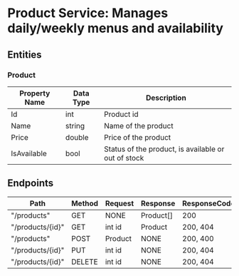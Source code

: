 # Product Service: Manages daily/weekly menus and availability

## Entities

### Product

| Property Name | Data Type | Description                                         |
| ------------- | --------- | --------------------------------------------------- |
| Id            | int       | Product id                                          |
| Name          | string    | Name of the product                                 |
| Price         | double    | Price of the product                                |
| IsAvailable   | bool      | Status of the product, is available or out of stock |

## Endpoints

| Path             | Method | Request | Response  | ResponseCodes |
| ---------------- | ------ | ------- | --------- | ------------- |
| "/products"      | GET    | NONE    | Product[] | 200           |
| "/products/{id}" | GET    | int id  | Product   | 200, 404      |
| "/products"      | POST   | Product | NONE      | 200, 400      |
| "/products/{id}" | PUT    | int id  | NONE      | 200, 404      |
| "/products/{id}" | DELETE | int id  | NONE      | 200, 404      |

